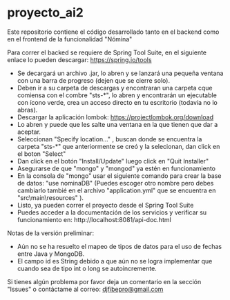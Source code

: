 # proyecto_ai2
Este repositorio contiene el código desarrollado tanto en el backend como en el frontend de la funcionalidad "Nómina"

Para correr el backed se requiere de Spring Tool Suite, en el siguiente enlace lo pueden descargar:
  https://spring.io/tools
- Se decargará un archivo .jar, lo abren y se lanzará una pequeña ventana con una barra de progreso (dejen que se cierre solo).
- Deben ir a su carpeta de descargas y encontraran una carpeta cque comiensa con el combre "sts-*", lo abren y encontrarán un ejecutable con ícono verde, crea un acceso directo en   tu escritorio (todavía no lo abras).
- Descargar la aplicación lombok:
  https://projectlombok.org/download
- Lo abren y puede que les salte una ventana en la que tienen que dar a aceptar.
- Seleccionan "Specify location..." , buscan donde se encuentra la carpeta "sts-*" que anteriormente se creó y la selecionan, dan click en el boton "Select"
- Dan click en el botón "Install/Update" luego click en "Quit Installer"
- Asegurarse de que "mongo" y "mongod" ya estén en funcionamiento
- En la consola de "mongo" usar el siguiente comando para crear la base de datos: "use nominaDB" (Puedes escoger otro nombre pero debes cambiarlo tambié en el archivo      "application.yml" que se encuentra en "src\main\resources" ).
- Listo, ya pueden correr el proyecto desde el Spring Tool Suite
- Puedes acceder a la documentación de los servicios y verificar su funcionamiento en: http://localhost:8081/api-doc.html


Notas de la versión preliminar: 
- Aún no se ha resuelto el mapeo de tipos de datos para el uso de fechas entre Java y MongoDB.
- El campo id es String debido a que aún no se logra implementar que cuando sea de tipo int o long se autoincremente.

Si tienes algún problema por favor deja un comentario en la sección "Issues" o contáctame al correo: djfibepro@gmail.com 

